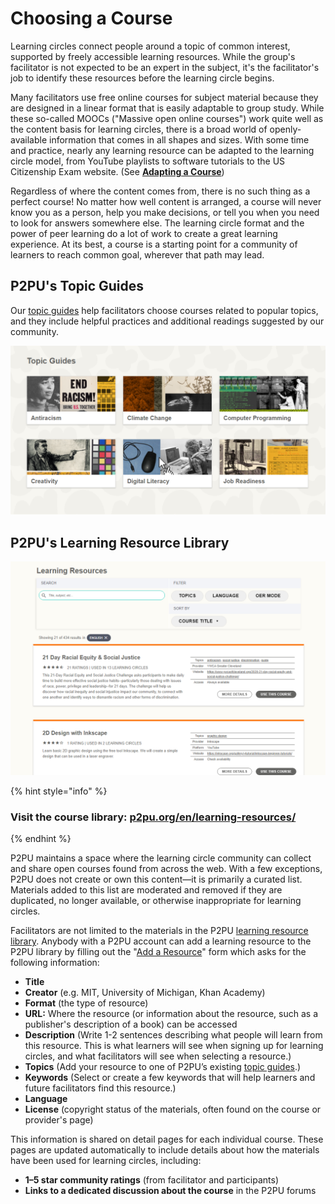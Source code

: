 # Choosing a Course

Learning circles connect people around a topic of common interest, supported by freely accessible learning resources. While the group's facilitator is not expected to be an expert in the subject, it's the facilitator's job to identify these resources before the learning circle begins.&#x20;

Many facilitators use free online courses for subject material because they are designed in a linear format that is easily adaptable to group study. While these so-called MOOCs ("Massive open online courses") work quite well as the content basis for learning circles, there is a broad world of openly-available information that comes in all shapes and sizes. With some time and practice, nearly any learning resource can be adapted to the learning circle model, from YouTube playlists to software tutorials to the US Citizenship Exam website. (See [**Adapting a Course**](facilitator-guides.md))

Regardless of where the content comes from, there is no such thing as a perfect course! No matter how well content is arranged, a course will never know you as a person, help you make decisions, or tell you when you need to look for answers somewhere else. The learning circle format and the power of peer learning do a lot of work to create a great learning experience. At its best, a course is a starting point for a community of learners to reach common goal, wherever that path may lead.&#x20;

## P2PU's Topic Guides

Our [topic guides](https://www.p2pu.org/en/learning-resources/) help facilitators choose courses related to popular topics, and they include helpful practices and additional readings suggested by our community.&#x20;

![P2PU's current list of guides to popular topics](<../.gitbook/assets/Topic Guides.png>)

## P2PU's Learning Resource Library&#x20;

![P2PU's community-curated library of open course materials](<../.gitbook/assets/Learning Resources.png>)

{% hint style="info" %}
### Visit the course library: [p2pu.org/en/learning-resources/](https://www.p2pu.org/en/learning-resources/)
{% endhint %}

P2PU maintains a space where the learning circle community can collect and share open courses found from across the web. With a few exceptions, P2PU does not create or own this content—it is primarily a curated list. Materials added to this list are moderated and removed if they are duplicated, no longer available, or otherwise inappropriate for learning circles.

Facilitators are not limited to the materials in the P2PU [learning resource library](https://www.p2pu.org/en/learning-resources/). Anybody with a P2PU account can add a learning resource to the P2PU library by filling out the "[Add a Resource](https://learningcircles.p2pu.org/en/course/create/)" form which asks for the following information:

* **Title**
* **Creator** (e.g. MIT, University of Michigan, Khan Academy)
* **Format** (the type of resource)
* **URL:** Where the resource (or information about the resource, such as a publisher's description of a book) can be accessed
* **Description** (Write 1-2 sentences describing what people will learn from this resource. This is what learners will see when signing up for learning circles, and what facilitators will see when selecting a resource.)
* **Topics** (Add your resource to one of P2PU’s existing [topic guides](https://www.p2pu.org/en/topics/).)
* **Keywords** (Select or create a few keywords that will help learners and future facilitators find this resource.)
* **Language**
* **License** (copyright status of the materials, often found on the course or provider's page)

This information is shared on detail pages for each individual course. These pages are updated automatically to include details about how the materials have been used for learning circles, including:

* **1–5 star community ratings** (from facilitator and participants)
* **Links to a dedicated discussion about the course** in the P2PU forums
